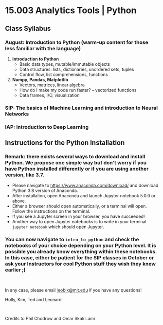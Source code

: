 # 15.003 Analytics Tools | Python

## Class Syllabus

### August: Introduction to Python (warm-up content for those less familiar with the language)

1. __Introduction to Python__
   - Basic data types, mutable/immutable objects
   - Data structures: lists, dictionaries, unordered sets, tuples
   - Control flow, list comprehensions, functions
1. __Numpy, Pandas, Matplotlib__
   - Vectors, matrices, linear algebra
   - How do I make my code run faster? – vectorized functions
   - Data frames, I/O, visualization

### SIP: The basics of Machine Learning and introduction to Neural Networks

### IAP: Introduction to Deep Learning


## Instructions for the Python Installation
### Remark: there exists several ways to download and install Python. We propose one simple way but don't worry if you have Python installed differently or if you are using another version, like 3.7.

- Please navigate to https://www.anaconda.com/download/ and download Python 3.8 version of Anaconda. 
- After installation, open Anaconda and launch Jupyter notebook 5.0.0 or above.
- Either a browser should open automatically, or a terminal will open. Follow the instructions on the terminal. 
- If you see a Jupyter screen in your browser, you have succeeded!
- Another way to open Jupyter notebooks is to write in your terminal ```jupyter notebook``` which should open Jupyter.

### You can now navigate to ```intro_to_python``` and check the notebooks of your choice depending on your Python level. It is possible you already know everything within these notebooks. In this case, either be patient for the SIP classes in October or ask your Instructors for cool Python stuff they wish they knew earlier ;)


<br />


In any case, please email leobix@mit.edu if you have any questions!

Holly, Kim, Ted and Leonard

<br />

Credits to Phil Chodrow and Omar Skali Lami
